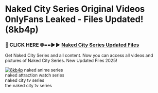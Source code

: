 # Naked City Series Original Videos 0nlyFans Leaked - Files Updated! (8kb4p)

<h3>🔴 CLICK HERE 🌐==►► <a href="https://tinyurl.com/up5wt9bj" rel="nofollow">Naked City Series Updated Files</a></h3>

Get Naked City Series and all content. Now you can access all videos and pictures of Naked City Series. New Updated Files 2025!

[![8kb4p](https://i.imgur.com/ABiUzMV.gif)](https://tinyurl.com/up5wt9bj)
naked anime series<br>
naked attraction watch series<br>
naked city tv series<br>
the naked city tv series
